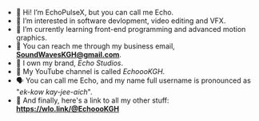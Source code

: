 - 👋 Hi! I’m EchoPulseX, but you can call me Echo.
- 👀 I’m interested in software devlopment, video editing and VFX.
- 📕 I’m currently learning front-end programming and advanced motion graphics.
- 📩 You can reach me through my business email, **SoundWavesKGH@gmail.com**.
- 💼 I own my brand, _Echo Studios_.
- 🎥 My YouTube channel is called _EchoooKGH_.
- 🗣 You can call me Echo, and my name full username is pronounced as "_ek-kow kay-jee-aich_".
- 🔗 And finally, here's a link to all my other stuff: **https://wlo.link/@EchoooKGH**
